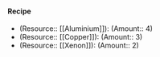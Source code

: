 #### Recipe
- (Resource:: [[Aluminium]]): (Amount:: 4)
- (Resource:: [[Copper]]): (Amount:: 3)
- (Resource:: [[Xenon]]): (Amount:: 2)
